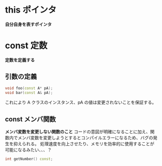 # this ポインタ

**自分自身を表すポインタ**

# const 定数

**定数を定義する**

## 引数の定義

```cpp
void foo(const A* pA);
void bar(const A& pA);
```

これにより A クラスのインスタンス、pA の値は変更されないことを保証する。

## const メンバ関数

**メンバ変数を変更しない関数のこと**
コードの意図が明確になることに加え、関数内でメンバ変数を変更しようとするとコンパイルエラーになるため、バグの発生を抑えられる。
処理速度を向上させたり、メモリを効率的に使用することが可能になるみたい、、、？

```cpp
int getNumber() const;
```
